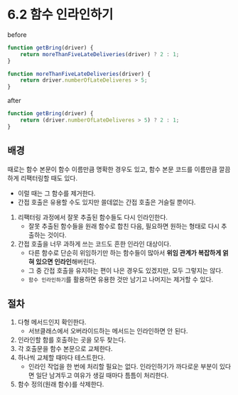 # 6.2 함수 인라인하기

before
```javascript
function getBring(driver) {
    return moreThanFiveLateDeliveries(driver) ? 2 : 1;
}

function moreThanFiveLateDeliveries(driver) {
    return driver.numberOfLateDeliveres > 5;
}
```

after
```javascript
function getBring(driver) {
    return (driver.numberOfLateDeliveres > 5) ? 2 : 1;
}
```
## 배경
때로는 함수 본문이 함수 이름만큼 명확한 경우도 있고, 함수 본문 코드를 이름만큼 깔끔하게 리팩터링할 때도 있다.
- 이럴 때는 그 함수를 제거한다.
- 간접 호출은 유용할 수도 있지만 쓸데없는 간접 호출은 거슬릴 뿐이다.

1. 리팩터링 과정에서 잘못 추출된 함수들도 다시 인라인한다.
   - 잘못 추출된 함수들을 원래 함수로 합친 다음, 필요하면 원하는 형태로 다시 추출하는 것이다.
2. 간접 호출을 너무 과하게 쓰는 코드도 흔한 인라인 대상이다.
   - 다른 함수로 단순히 위임하기만 하는 함수들이 많아서 **위임 관계가 복잡하게 얽혀 있으면 인라인**해버린다.
   - 그 중 간접 호출을 유지하는 편이 나은 경우도 있겠지만, 모두 그렇지는 않다.
   - `함수 인라인하기`를 활용하면 유용한 것만 남기고 나머지는 제거할 수 있다.

## 절차
1. 다형 메서드인지 확인한다.
   - 서브클래스에서 오버라이드하는 메서드는 인라인하면 안 된다.
2. 인라인할 함를 호출하는 곳을 모두 찾는다.
3. 각 호출문을 함수 본문으로 교체한다.
4. 하나씩 교체할 때마다 테스트한다.
   - 인라인 작업을 한 번에 처리할 필요는 없다. 인라인하기가 까다로운 부분이 있다면 일단 남겨두고 여유가 생길 때마다 틈틈이 처리한다.
5. 함수 정의(원래 함수)를 삭제한다.
